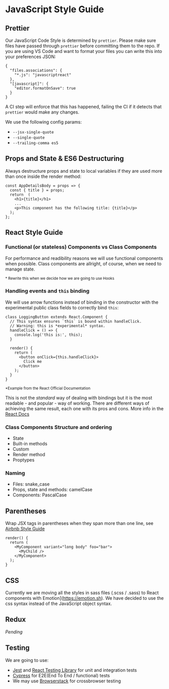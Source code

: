 # JavaScript Style Guide

## Prettier

Our JavaScript Code Style is determined by `prettier`. Please make sure files have
passed through `prettier` before committing them to the repo. If you are using VS Code
and want to format your files you can write this into your preferences JSON:

```
{
  "files.associations": {
    "*.js": "javascriptreact"
  },
  "[javascript]": {
    "editor.formatOnSave": true
  }
}
```

A CI step will enforce that this has happened, failing the CI if it detects that
`prettier` would make any changes.

We use the following config params:
- `--jsx-single-quote`
- `--single-quote`
- `--trailing-comma es5`


## Props and State & ES6 Destructuring

Always destructure props and state to local variables if they are used more than
once inside the render method:

```
const AppDetailsBody = props => {
  const { title } = props;
  return  (
    <h1>{title}</h1>
    ...
    <p>This component has the following title: {title}</p>
  );
};
```

## React Style Guide

### Functional (or stateless) Components vs Class Components

For performance and readibility reasons we will use functional components when possible.
Class components are allright, of course, when we need to manage state.

<small>* Rewrite this when we decide how we are going to use Hooks</small>

### Handling events and  `this` binding

We will use arrow functions instead of binding in the constructor with the experimental
public class fields to correctly bind `this`:

```
class LoggingButton extends React.Component {
  // This syntax ensures `this` is bound within handleClick.
  // Warning: this is *experimental* syntax.
  handleClick = () => {
    console.log('this is:', this);
  }

  render() {
    return (
      <button onClick={this.handleClick}>
        Click me
      </button>
    );
  }
}
```
<small>*Example from the React Official Documentation</small>

This is not the *standard* way of dealing with bindings but it is the most readable - and
popular - way of working. There are different ways of achieving the same result, each one
with its pros and cons. More info in the [React Docs](https://reactjs.org/docs/handling-events.html)

### Class Components Structure and ordering

- State
- Built-in methods
- Custom
- Render method
- Proptypes

### Naming

- Files: snake_case
- Props, state and methods: camelCase
- Components: PascalCase

## Parentheses

Wrap JSX tags in parentheses when they span more than one line, see [Airbnb Style Guide](https://github.com/airbnb/javascript/tree/master/react#parentheses) 

```
render() {
  return (
    <MyComponent variant="long body" foo="bar">
      <MyChild />
    </MyComponent>
  );
}
```

## CSS

Currently we are moving all the styles in sass files (.scss / .sass) to React components with
Emotion](https://emotion.sh). We have decided to use the css syntax instead of the JavaScript
object syntax.


## Redux

_Pending_

## Testing

We are going to use:

- [Jest](https://jestjs.io/) and [React Testing Library](https://testing-library.com/docs/react-testing-library/intro) for unit and integration tests
- [Cypress](https://www.cypress.io/) for E2E(End To End / functional) tests
- We may use [Browserstack](https://www.browserstack.com/) for crossbrowser testing